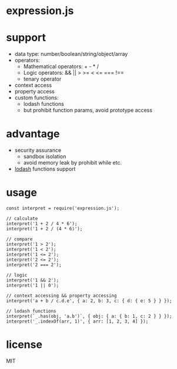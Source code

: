 # expression.js

# support
* data type: number/boolean/string/object/array
* operators: 
    * Mathematical operators: + - * / 
    * Logic operators: && || > >= < <=  === !== 
    * tenary operator
* context access
* property access
* custom functions: 
    * lodash functions
    * but prohibit function params, avoid prototype access

# advantage
* security assurance
    * sandbox isolation
    * avoid memory leak by prohibit while etc.
* [lodash](https://lodash.com/docs/4.17.15) functions support

# usage
```
const interpret = require('expression.js');

// calculate
interpret('1 + 2 / 4 * 6');
interpret('1 + 2 / (4 * 6)');

// compare
interpret('1 > 2');
interpret('1 < 2');
interpret('1 <= 2');
interpret('2 <= 2');
interpret('2 === 2');

// logic
interpret('1 && 2');
interpret('1 || 0');

// context accessing && property accessing
interpret('a + b / c.d.e', { a: 2, b: 3, c: { d: { e: 5 } } });

// lodash functions
interpret(`_.has(obj, 'a.b')`, { obj: { a: { b: 1, c: 2 } } });
interpret('_.indexOf(arr, 1)', { arr: [1, 2, 3, 4] });

```

# license
MIT
